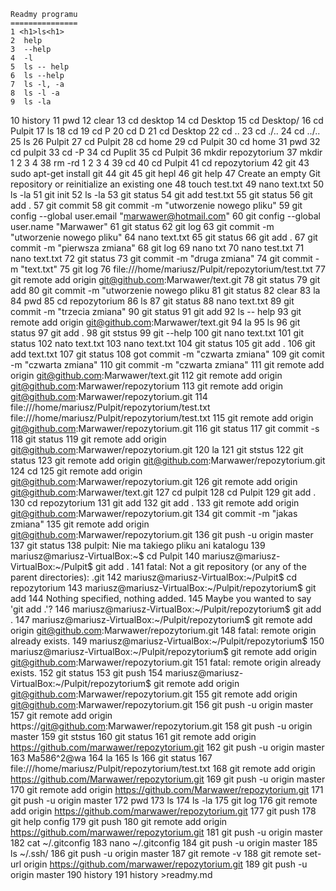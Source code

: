 	Readmy programu
	===============
    1 <h1>ls<h1>
    2  help
    3  --help
    4  -l
    5  ls -- help
    6  ls --help
    7  ls -l, -a
    8  ls -l -a
    9  ls -la
   10  history
   11  pwd
   12  clear
   13  cd desktop
   14  cd Desktop
   15  cd Desktop/
   16  cd Pulpit
   17  ls
   18  cd
   19  cd P
   20  cd D
   21  cd Desktop
   22  cd ..
   23  cd ./..
   24  cd ../..
   25  ls
   26  Pulpit
   27  cd Pulpit
   28  cd home
   29  cd Pulpit
   30  cd home
   31  pwd
   32  cd pulpit
   33  cd -P
   34  cd Puplit
   35  cd Pulpit
   36  mkdir repozytorium
   37  mkdir 1 2 3 4
   38  rm -rd 1 2 3 4
   39  cd
   40  cd Pulpit
   41  cd repozytorium
   42  git
   43  sudo apt-get install git
   44  git
   45  git hepl
   46  git help
   47  Create an empty Git repository or reinitialize an existing one
   48  touch test.txt
   49  nano text.txt
   50  ls -la
   51  git init
   52  ls -la
   53  git status
   54  git add test.txt
   55  git status
   56  git add .
   57  git commit
   58  git commit -m "utworzenie nowego pliku"
   59  git config --global user.email "marwawer@hotmail.com"
   60  git config --global user.name "Marwawer"
   61  git status
   62  git log
   63  git commit -m "utworzenie nowego pliku"
   64  nano text.txt
   65  git status
   66  git add .
   67  git commit -m "pierwsza zmiana"
   68  git log
   69  nano txt
   70  nano test.txt
   71  nano text.txt
   72  git status
   73  git commit -m "druga zmiana"
   74  git commit -m "text.txt"
   75  git log
   76  file:///home/mariusz/Pulpit/repozytorium/test.txt 
   77  git remote add origin git@github.com:Marwawer/text.git
   78  git status
   79  git add
   80  git commit -m "utworzenie nowego pliku
   81  git status
   82  clear
   83  la
   84  pwd
   85  cd repozytorium
   86  ls
   87  git status
   88  nano text.txt
   89  git commit -m "trzecia zmiana"
   90  git status
   91  git add
   92  ls -- help
   93  git remote add origin git@github.com:Marwawer/text.git
   94  la
   95  ls
   96  git status
   97  git add .
   98  git ststus
   99  git --help
  100  git nano text.txt
  101  git status
  102  nato text.txt
  103  nano text.txt
  104  git status
  105  git add .
  106  git add text.txt
  107  git status
  108  got commit -m "czwarta zmiana"
  109  git comit -m "czwarta zmiana"
  110  git commit -m "czwarta zmiana"
  111  git remote add origin git@github.com:Marwawer/text.git
  112  git remote add origin git@github.com:Marwawer/repozytorium
  113  git remote add origin git@github.com:Marwawer/repozytorium.git
  114  file:///home/mariusz/Pulpit/repozytorium/test.txt file:///home/mariusz/Pulpit/repozytorium/test.txt 
  115  git remote add origin git@github.com:Marwawer/repozytorium.git
  116  git status
  117  git commit -s
  118  git status
  119  git remote add origin git@github.com:Marwawer/repozytorium.git
  120  la
  121  git ststus
  122  git status
  123  git remote add origin git@github.com:Marwawer/repozytorium.git
  124  cd
  125  git remote add origin git@github.com:Marwawer/repozytorium.git
  126  git remote add origin git@github.com:Marwawer/text.git
  127  cd pulpit
  128  cd Pulpit
  129  git add .
  130  cd repozytorium
  131  git add 
  132  git add .
  133  git remote add origin git@github.com:Marwawer/repozytorium.git
  134  git commit -m "jakas zmiana"
  135  git remote add origin git@github.com:Marwawer/repozytorium.git
  136  git push -u origin master
  137  git status
  138  pulpit: Nie ma takiego pliku ani katalogu
  139  mariusz@mariusz-VirtualBox:~$ cd Pulpit
  140  mariusz@mariusz-VirtualBox:~/Pulpit$ git add .
  141  fatal: Not a git repository (or any of the parent directories): .git
  142  mariusz@mariusz-VirtualBox:~/Pulpit$ cd repozytorium
  143  mariusz@mariusz-VirtualBox:~/Pulpit/repozytorium$ git add 
  144  Nothing specified, nothing added.
  145  Maybe you wanted to say 'git add .'?
  146  mariusz@mariusz-VirtualBox:~/Pulpit/repozytorium$ git add .
  147  mariusz@mariusz-VirtualBox:~/Pulpit/repozytorium$ git remote add origin git@github.com:Marwawer/repozytorium.git
  148  fatal: remote origin already exists.
  149  mariusz@mariusz-VirtualBox:~/Pulpit/repozytorium$ 
  150  mariusz@mariusz-VirtualBox:~/Pulpit/repozytorium$ git remote add origin git@github.com:Marwawer/repozytorium.git
  151  fatal: remote origin already exists.
  152  git status
  153  git push
  154  mariusz@mariusz-VirtualBox:~/Pulpit/repozytorium$ git remote add origin git@github.com:Marwawer/repozytorium.git
  155  git remote add origin git@github.com:Marwawer/repozytorium.git
  156  git push -u origin master
  157  git remote add origin https://git@github.com:Marwawer/repozytorium.git
  158  git push -u origin master
  159  git ststus
  160  git status
  161  git remote add origin https://github.com/marwawer/repozytorium.git
  162  git push -u origin master
  163  Ma586^2@wa
  164  la
  165  ls
  166  git status
  167  file:///home/mariusz/Pulpit/repozytorium/test.txt 
  168  git remote add origin https://github.com/Marwawer/repozytorium.git
  169  git push -u origin master
  170  git remote add origin https://github.com/Marwawer/repozytorium.git
  171  git push -u origin master
  172  pwd
  173  ls
  174  ls -la
  175  git log
  176  git remote add origin https://github.com/marwawer/repozytorium.git
  177  git push
  178  git help config 
  179  git push
  180  git remote add origin https://github.com/marwawer/repozytorium.git
  181  git push -u origin master
  182  cat ~/.gitconfig 
  183  nano ~/.gitconfig 
  184  git push -u origin master
  185  ls ~/.ssh/
  186  git push -u origin master
  187  git remote -v
  188  git remote set-url origin https://github.com/marwawer/repozytorium.git
  189  git push -u origin master
  190  history
  191  history >readmy.md
